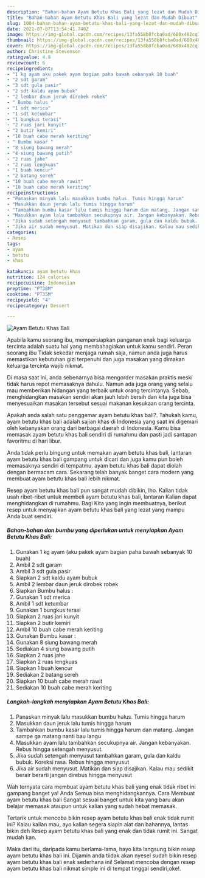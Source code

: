 ```yaml
---
description: "Bahan-bahan Ayam Betutu Khas Bali yang lezat dan Mudah Dibuat"
title: "Bahan-bahan Ayam Betutu Khas Bali yang lezat dan Mudah Dibuat"
slug: 1004-bahan-bahan-ayam-betutu-khas-bali-yang-lezat-dan-mudah-dibuat
date: 2021-07-07T13:54:41.740Z
image: https://img-global.cpcdn.com/recipes/13fa558b8fcba0ad/680x482cq70/ayam-betutu-khas-bali-foto-resep-utama.jpg
thumbnail: https://img-global.cpcdn.com/recipes/13fa558b8fcba0ad/680x482cq70/ayam-betutu-khas-bali-foto-resep-utama.jpg
cover: https://img-global.cpcdn.com/recipes/13fa558b8fcba0ad/680x482cq70/ayam-betutu-khas-bali-foto-resep-utama.jpg
author: Christine Stevenson
ratingvalue: 4.8
reviewcount: 6
recipeingredient:
- "1 kg ayam aku pakek ayam bagian paha bawah sebanyak 10 buah"
- "2 sdt garam"
- "3 sdt gula pasir"
- "2 sdt kaldu ayam bubuk"
- "2 lembar daun jeruk dirobek robek"
- " Bumbu halus "
- "1 sdt merica"
- "1 sdt ketumbar"
- "1 bungkus terasi"
- "2 ruas jari kunyit"
- "2 butir kemiri"
- "10 buah cabe merah keriting"
- " Bumbu kasar "
- "8 siung bawang merah"
- "4 siung bawang putih"
- "2 ruas jahe"
- "2 ruas lengkuas"
- "1 buah kencur"
- "2 batang sereh"
- "10 buah cabe merah rawit"
- "10 buah cabe merah keriting"
recipeinstructions:
- "Panaskan minyak lalu masukkan bumbu halus. Tumis hingga harum"
- "Masukkan daun jeruk lalu tumis hingga harum"
- "Tambahkan bumbu kasar lalu tumis hingga harum dan matang. Jangan sampe ga matang nanti bau langu"
- "Masukkan ayam lalu tambahkan secukupnya air. Jangan kebanyakan. Rebus hingga setengah menyusut."
- "Jika sudah setengah menyusut tambahkan garam, gula dan kaldu bubuk. Koreksi rasa. Rebus hingga menyusut"
- "Jika air sudah menyusut. Matikan dan siap disajikan. Kalau mau sedikit berair berarti jangan direbus hingga menyusut"
categories:
- Resep
tags:
- ayam
- betutu
- khas

katakunci: ayam betutu khas 
nutrition: 124 calories
recipecuisine: Indonesian
preptime: "PT38M"
cooktime: "PT35M"
recipeyield: "4"
recipecategory: Dessert

---
```



![Ayam Betutu Khas Bali](https://img-global.cpcdn.com/recipes/13fa558b8fcba0ad/680x482cq70/ayam-betutu-khas-bali-foto-resep-utama.jpg)

Apabila kamu seorang ibu, mempersiapkan panganan enak bagi keluarga tercinta adalah suatu hal yang membahagiakan untuk kamu sendiri. Peran seorang ibu Tidak sekedar menjaga rumah saja, namun anda juga harus memastikan kebutuhan gizi terpenuhi dan juga masakan yang dimakan keluarga tercinta wajib nikmat.

Di masa  saat ini, anda sebenarnya bisa mengorder masakan praktis meski tidak harus repot memasaknya dahulu. Namun ada juga orang yang selalu mau memberikan hidangan yang terbaik untuk orang tercintanya. Sebab, menghidangkan masakan sendiri akan jauh lebih bersih dan kita juga bisa menyesuaikan masakan tersebut sesuai makanan kesukaan orang tercinta. 



Apakah anda salah satu penggemar ayam betutu khas bali?. Tahukah kamu, ayam betutu khas bali adalah sajian khas di Indonesia yang saat ini digemari oleh kebanyakan orang dari berbagai daerah di Indonesia. Kamu bisa memasak ayam betutu khas bali sendiri di rumahmu dan pasti jadi santapan favoritmu di hari libur.

Anda tidak perlu bingung untuk memakan ayam betutu khas bali, lantaran ayam betutu khas bali gampang untuk dicari dan juga kamu pun boleh memasaknya sendiri di tempatmu. ayam betutu khas bali dapat diolah dengan bermacam cara. Sekarang telah banyak banget cara modern yang membuat ayam betutu khas bali lebih nikmat.

Resep ayam betutu khas bali pun sangat mudah dibikin, lho. Kalian tidak usah ribet-ribet untuk membeli ayam betutu khas bali, lantaran Kalian dapat menghidangkan di rumahmu. Bagi Kita yang ingin membuatnya, berikut resep untuk menyajikan ayam betutu khas bali yang lezat yang mampu Anda buat sendiri.

<!--inarticleads1-->

##### Bahan-bahan dan bumbu yang diperlukan untuk menyiapkan Ayam Betutu Khas Bali:

1. Gunakan 1 kg ayam (aku pakek ayam bagian paha bawah sebanyak 10 buah)
1. Ambil 2 sdt garam
1. Ambil 3 sdt gula pasir
1. Siapkan 2 sdt kaldu ayam bubuk
1. Ambil 2 lembar daun jeruk dirobek robek
1. Siapkan  Bumbu halus :
1. Gunakan 1 sdt merica
1. Ambil 1 sdt ketumbar
1. Gunakan 1 bungkus terasi
1. Siapkan 2 ruas jari kunyit
1. Siapkan 2 butir kemiri
1. Ambil 10 buah cabe merah keriting
1. Gunakan  Bumbu kasar :
1. Gunakan 8 siung bawang merah
1. Sediakan 4 siung bawang putih
1. Siapkan 2 ruas jahe
1. Siapkan 2 ruas lengkuas
1. Siapkan 1 buah kencur
1. Sediakan 2 batang sereh
1. Siapkan 10 buah cabe merah rawit
1. Sediakan 10 buah cabe merah keriting




<!--inarticleads2-->

##### Langkah-langkah menyiapkan Ayam Betutu Khas Bali:

1. Panaskan minyak lalu masukkan bumbu halus. Tumis hingga harum
1. Masukkan daun jeruk lalu tumis hingga harum
1. Tambahkan bumbu kasar lalu tumis hingga harum dan matang. Jangan sampe ga matang nanti bau langu
1. Masukkan ayam lalu tambahkan secukupnya air. Jangan kebanyakan. Rebus hingga setengah menyusut.
1. Jika sudah setengah menyusut tambahkan garam, gula dan kaldu bubuk. Koreksi rasa. Rebus hingga menyusut
1. Jika air sudah menyusut. Matikan dan siap disajikan. Kalau mau sedikit berair berarti jangan direbus hingga menyusut




Wah ternyata cara membuat ayam betutu khas bali yang enak tidak ribet ini gampang banget ya! Anda Semua bisa menghidangkannya. Cara Membuat ayam betutu khas bali Sangat sesuai banget untuk kita yang baru akan belajar memasak ataupun untuk kalian yang sudah hebat memasak.

Tertarik untuk mencoba bikin resep ayam betutu khas bali enak tidak rumit ini? Kalau kalian mau, ayo kalian segera siapin alat dan bahannya, lantas bikin deh Resep ayam betutu khas bali yang enak dan tidak rumit ini. Sangat mudah kan. 

Maka dari itu, daripada kamu berlama-lama, hayo kita langsung bikin resep ayam betutu khas bali ini. Dijamin anda tiidak akan nyesel sudah bikin resep ayam betutu khas bali enak sederhana ini! Selamat mencoba dengan resep ayam betutu khas bali nikmat simple ini di tempat tinggal sendiri,oke!.

